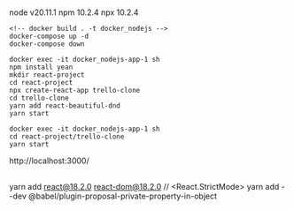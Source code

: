 # 
node v20.11.1
npm 10.2.4
npx 10.2.4

```
<!-- docker build . -t docker_nodejs -->
docker-compose up -d
docker-compose down
```

```
docker exec -it docker_nodejs-app-1 sh
npm install yean
mkdir react-project
cd react-project
npx create-react-app trello-clone
cd trello-clone
yarn add react-beautiful-dnd
yarn start
```

```
docker exec -it docker_nodejs-app-1 sh
cd react-project/trello-clone
yarn start
```
http://localhost:3000/

##
yarn add react@18.2.0 react-dom@18.2.0
// <React.StrictMode>
yarn add --dev @babel/plugin-proposal-private-property-in-object
